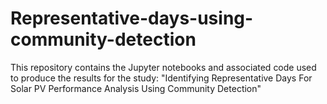 # Representative-days-using-community-detection
This repository contains the Jupyter notebooks and associated code used to produce the results for the study:  "Identifying Representative Days For Solar PV Performance Analysis Using Community Detection"
